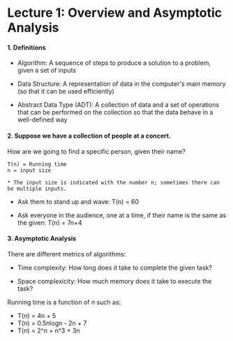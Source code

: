 # Lecture 1: Overview and Asymptotic Analysis

#### 1. Definitions

  * Algorithm: A sequence of steps to produce a solution to a problem, given a set of inputs

  * Data Structure: A representation of data in the computer's main memory (so that it can be used efficiently)

  * Abstract Data Type (ADT): A collection of data and a set of operations that can be performed on the collection so that the data behave in a well-defined way

#### 2. Suppose we have a collection of people at a concert. 
How are we going to find a specific person, given their name?

```
T(n) = Running time
n = input size

* The input size is indicated with the number n; sometimes there can be multiple inputs.
```

  * Ask them to stand up and wave: T(n) = 60

  * Ask everyone in the audience, one at a time, if their name is the same as the given: T(n) = 7n+4

#### 3. Asymptotic Analysis

There are different metrics of algorithms:

  * Time complexity: How long does it take to complete the given task?

  * Space complexicity: How much memory does it take to execute the task?

Running time is a function of *n* such as:
  
  * T(n) = 4n + 5
  * T(n) = 0.5nlogn - 2n + 7
  * T(n) = 2^n + n^3 + 3n
